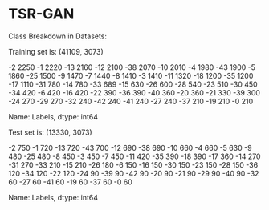 # TSR-GAN
Class Breakdown in Datasets:

Training set is: (41109, 3073)

-2     2250
-1     2220
-13    2160
-12    2100
-38    2070
-10    2010
-4     1980
-43    1900
-5     1860
-25    1500
-9     1470
-7     1440
-8     1410
-3     1410
-11    1320
-18    1200
-35    1200
-17    1110
-31     780
-14     780
-33     689
-15     630
-26     600
-28     540
-23     510
-30     450
-34     420
-6      420
-16     420
-22     390
-36     390
-40     360
-20     360
-21     330
-39     300
-24     270
-29     270
-32     240
-42     240
-41     240
-27     240
-37     210
-19     210
-0      210

Name: Labels, dtype: int64

Test set is: (13330, 3073)

-2     750
-1     720
-13    720
-43    700
-12    690
-38    690
-10    660
-4     660
-5     630
-9     480
-25    480
-8     450
-3     450
-7     450
-11    420
-35    390
-18    390
-17    360
-14    270
-31    270
-33    210
-15    210
-26    180
-6     150
-16    150
-30    150
-23    150
-28    150
-36    120
-34    120
-22    120
-24     90
-39     90
-42     90
-20     90
-21     90
-29     90
-40     90
-32     60
-27     60
-41     60
-19     60
-37     60
-0      60

Name: Labels, dtype: int64
